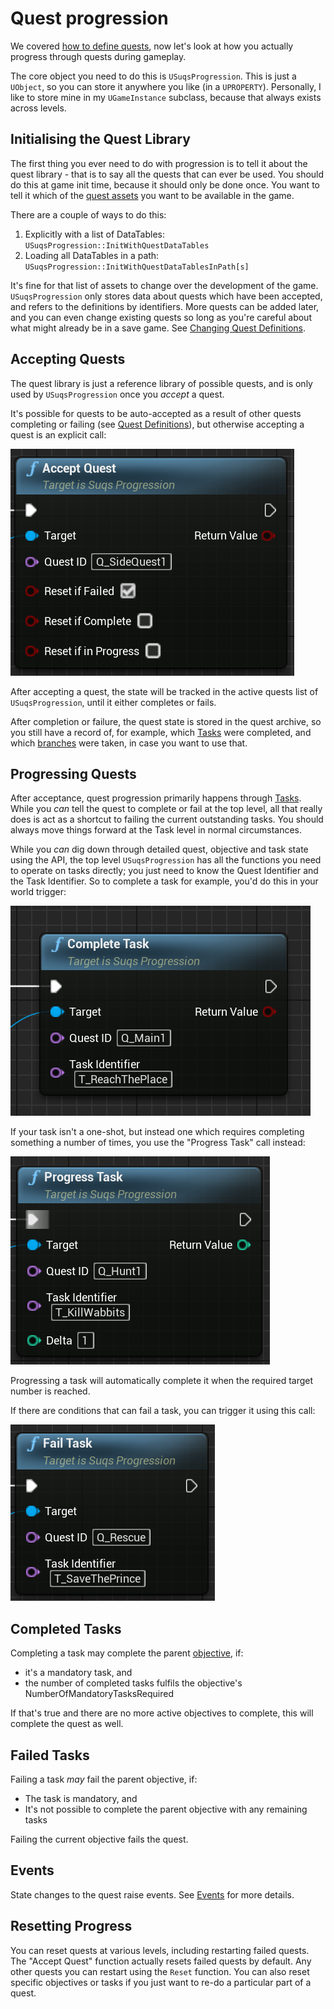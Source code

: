 # Quest progression

We covered [how to define quests](Quests.md), now let's look at how you actually
progress through quests during gameplay.

The core object you need to do this is `USuqsProgression`. This is just a `UObject`,
so you can store it anywhere you like (in a `UPROPERTY`). Personally, I like to
store mine in my `UGameInstance` subclass, because that always exists across levels.

## Initialising the Quest Library

The first thing you ever need to do with progression is to tell it about the
quest library - that is to say all the quests that can ever be used. You should
do this at game init time, because it should only be done once. You want to tell
it which of the [quest assets](Quest.md) you want to be available in the game.

There are a couple of ways to do this:

1. Explicitly with a list of DataTables: `USuqsProgression::InitWithQuestDataTables`
2. Loading all DataTables in a path: `USuqsProgression::InitWithQuestDataTablesInPath[s]`

It's fine for that list of assets to change over the development of the game.
`USuqsProgression` only stores data about quests which have been accepted, and 
refers to the definitions by identifiers. More quests can be added later, and you
can even change existing quests so long as you're careful about what might already
be in a save game. See [Changing Quest Definitions](ChangingQuestDefinitions.md).

## Accepting Quests

The quest library is just a reference library of possible quests, and is only 
used by `USuqsProgression` once you *accept* a quest.

It's possible for quests to be auto-accepted as a result of other quests completing
or failing (see [Quest Definitions](Quests.md)), but otherwise accepting a quest
is an explicit call:

![Accept Quest](img/acceptquest.png)

After accepting a quest, the state will be tracked in the active
quests list of `USuqsProgression`, until it either completes or fails.

After completion or failure, the quest state is stored in the quest archive, 
so you still have a record of, for example, which [Tasks](Tasks.md) were completed, 
and which [branches](Branching.md) were taken, in case you want to use that. 

## Progressing Quests

After acceptance, quest progression primarily happens through [Tasks](Tasks.md).
While you *can* tell the quest to complete or fail at the top level, all that 
really does is act as a shortcut to failing the current outstanding tasks. You 
should always move things forward at the Task level in normal circumstances.

While you *can* dig down through detailed quest, objective and task state using
the API, the top level `USuqsProgression` has all the functions you need to 
operate on tasks directly; you just need to know the Quest Identifier and the
Task Identifier. So to complete a task for example, you'd do this in your world
trigger:

![Complete Task](img/completetask.png)

If your task isn't a one-shot, but instead one which requires completing something
a number of times, you use the "Progress Task" call instead:

![Progress Task](img/progresstask.png)

Progressing a task will automatically complete it when the required target number
is reached.

If there are conditions that can fail a task, you can trigger it using this call:

![Fail Task](img/failtask.png)

## Completed Tasks

Completing a task may complete the parent [objective](Objectives.md), if:

* it's a mandatory task, and
* the number of completed tasks fulfils the objective's NumberOfMandatoryTasksRequired

If that's true and there are no more active objectives to complete, this will
complete the quest as well.


## Failed Tasks

Failing a task *may* fail the parent objective, if:

* The task is mandatory, and
* It's not possible to complete the parent objective with any remaining tasks

Failing the current objective fails the quest.

## Events

State changes to the quest raise events. See [Events](Events.md) for more details.

## Resetting Progress

You can reset quests at various levels, including restarting failed quests.
The "Accept Quest" function actually resets failed quests by default. Any other
quests you can restart using the `Reset` function. You can also reset specific
objectives or tasks if you just want to re-do a particular part of a quest.

